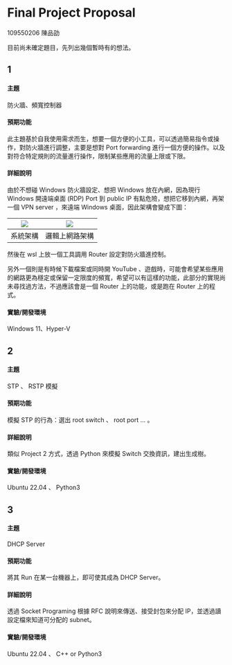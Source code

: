 # Final Project Proposal

109550206  陳品劭

目前尚未確定題目，先列出幾個暫時有的想法。

## 1
#### 主題

防火牆、頻寬控制器

#### 預期功能

此主題基於自我使用需求而生，想要一個方便的小工具，可以透過簡易指令或操作，對防火牆進行調整，主要是想對 Port forwarding 進行一個方便的操作。以及對符合特定規則的流量進行操作，限制某些應用的流量上限或下限。

#### 詳細說明

由於不想碰 Windows 防火牆設定、想把 Windows 放在內網，因為現行 Windows 開遠端桌面 (RDP) Port 到 public IP 有點危險，想把它移到內網，再架一個 VPN server ，來遠端 Windows 桌面，因此架構會變成下圖：

| ![](https://i.imgur.com/zDXr6sm.png) | ![](https://i.imgur.com/WQ9UxMu.png) |
| :----------------------------------: | :----------------------------------: |
|               系統架構               |            邏輯上網路架構            |

然後在 wsl 上放一個工具調用 Router 設定對防火牆進控制。

另外一個則是有時候下載檔案或同時開 YouTube 、遊戲時，可能會希望某些應用的網路更為穩定或保留一定限度的頻寬，希望可以有這樣的功能，此部分的實現尚未尋找過方法，不過應該會是一個 Router 上的功能，或是跑在 Router 上的程式。

#### 實驗/開發環境

Windows 11、Hyper-V



















## 2
#### 主題

STP 、 RSTP 模擬

#### 預期功能

模擬 STP 的行為：選出 root switch 、 root port ... 。

#### 詳細說明

類似 Project 2 方式，透過 Python 來模擬 Switch 交換資訊，建出生成樹。

#### 實驗/開發環境

Ubuntu 22.04 、 Python3

## 3

#### 主題

DHCP Server

#### 預期功能

將其 Run 在某一台機器上，即可使其成為 DHCP Server。

#### 詳細說明

透過 Socket Programing 根據 RFC 說明來傳送、接受封包來分配 IP，並透過讀設定檔來知道可分配的 subnet。

#### 實驗/開發環境

Ubuntu 22.04 、 C++ or Python3
